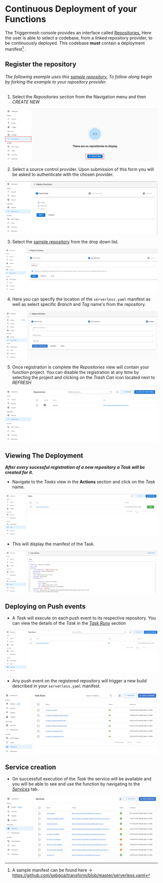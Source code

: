 # Continuous Deployment of your Functions



The Triggermesh console provides an interface called [Repositories.](https://cloud.triggermesh.io/function-triggers) Here the user is able to select a codebase, from a linked repository provider, to be continuously deployed. This codebase **must** contain a deployment manifest[^1] . 


## Register the repository

###### The following example uses this [sample repository.](https://github.com/sebgoa/tmserverless) To follow along begin by forking the example to your repository provider. 

1. Select the _Repositories_ section from the Navigation menu and then _CREATE NEW_ 

![](../images/tmRepoView.png)

2. Select a source control provider. Upon submission of this form you will be asked to authenticate with the chosen provider.

![](../images/reopwiz1.png)


3. Select the  [sample repository](https://github.com/sebgoa/tmserverless) from the drop down list.

![](../images/repowiz2.png)

4. Here you can specify the location of the `serverless.yaml` manifest as well as select specific _Branch_ and _Tag_ name's from the repository. 

![](../images/repowiz3.png)

5. Once registration is complete the _Repositories_ view will contain your function project. You can disable the registration at any time by selecting the project and clicking on the _Trash Can_ icon located next to _REFRESH_

![](../images/repowiz4.png)

## Viewing The Deployment

***After every sucessful registration of a new repository a _Task_ will be created for it.***

* Navigate to the _Tasks_ view in the **Actions** section and click on the _Task_ name.

![](../images/repotask.png)

* This will display the manifest of the Task.

![](../images/tmTaskYamlView.png)


## Deploying on Push events

* A _Task_ will execute on each push event to its respective repository. You can view the details of the _Task_ in the [_Task Runs_](https://cloud.triggermesh.io/taskruns) section

![](../images/tmTaskRuns.png)


* Any push event on the registered repository will trigger a new build described in your `serverless.yaml` manifest.

![](../images/repotaskrun.png)

## Service creation

* On successfull execution of the _Task_ the service will be available and you will be able to see and use the function by navigating to the [_Services_](https://cloud.triggermesh.io/services) tab.

![](../images/serviceview.png)


[^1]: A sample manifest can be found here -> https://github.com/sebgoa/transform/blob/master/serverless.yaml
